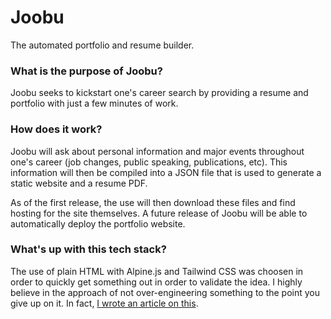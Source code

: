 # Joobu
The automated portfolio and resume builder.

### What is the purpose of Joobu?
Joobu seeks to kickstart one's career search by providing a resume and portfolio with just a few minutes of work.

### How does it work?
Joobu will ask about personal information and major events throughout one's career (job changes, public speaking, publications, etc). This information will then be compiled into a JSON file that is used to generate a static website and a resume PDF. 

As of the first release, the use will then download these files and find hosting for the site themselves. A future release of Joobu will be able to automatically deploy the portfolio website.

### What's up with this tech stack?
The use of plain HTML with Alpine.js and Tailwind CSS was choosen in order to quickly get something out in order to validate the idea. I highly believe in the approach of not over-engineering something to the point you give up on it. In fact, [I wrote an article on this](https://alexwhitedev.medium.com/the-art-of-validating-quickly-8b698c183f17).
